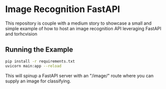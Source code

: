 # Image Recognition FastAPI

This repository is couple with a medium story to showcase a small and simple example of how to host an image recognition API leveraging FastAPI and torhcvision

## Running the Example
```bash
pip install -r requirements.txt
uvicorn main:app --reload
```
This will spinup a FastAPI server with an "/image/" route where you can supply an image for classifying.